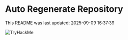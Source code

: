 # Auto Regenerate Repository

This README was last updated: 2025-09-09 16:37:39

 ![TryHackMe](https://tryhackme.com/badge/533634)